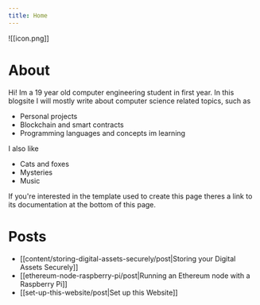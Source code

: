 ```yaml
---
title: Home
---
```

![[icon.png]]
# About

Hi! Im a 19 year old computer engineering student in first year. In this blogsite I will mostly write about computer science related topics, such as
- Personal projects
- Blockchain and smart contracts
- Programming languages and concepts im learning

I also like
- Cats and foxes
- Mysteries
- Music

If you're interested in the template used to create this page theres a link to its documentation at the bottom of this page.

# Posts
- [[content/storing-digital-assets-securely/post|Storing your Digital Assets Securely]]
- [[ethereum-node-raspberry-pi/post|Running an Ethereum node with a Raspberry Pi]]
- [[set-up-this-website/post|Set up this Website]]